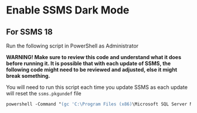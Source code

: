 # Enable SSMS Dark Mode

## For SSMS 18

Run the following script in PowerShell as Administrator

**WARNING! Make sure to review this code and understand what it does before running it. It is possible that with each update of SSMS, the following code might need to be reviewed and adjusted, else it might break something.**

You will need to run this script each time you update SSMS as each update will reset the `ssms.pkgundef` file

```ps
powershell -Command "(gc 'C:\Program Files (x86)\Microsoft SQL Server Management Studio 18\Common7\IDE\ssms.pkgundef') -replace '\[\`$RootKey\`$\\Themes\\{1ded0138-47ce-435e-84ef-9ec1f439b749}\]', '//[`$RootKey`$\Themes\{1ded0138-47ce-435e-84ef-9ec1f439b749}]' | Out-File 'C:\Program Files (x86)\Microsoft SQL Server Management Studio 18\Common7\IDE\ssms.pkgundef'"
```


